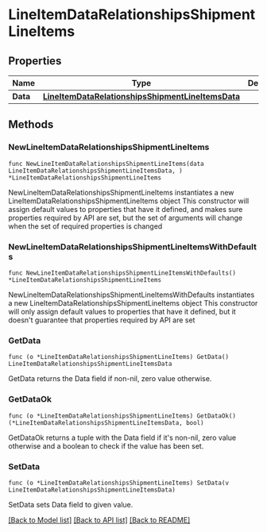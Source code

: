 # LineItemDataRelationshipsShipmentLineItems

## Properties

Name | Type | Description | Notes
------------ | ------------- | ------------- | -------------
**Data** | [**LineItemDataRelationshipsShipmentLineItemsData**](LineItemDataRelationshipsShipmentLineItemsData.md) |  | 

## Methods

### NewLineItemDataRelationshipsShipmentLineItems

`func NewLineItemDataRelationshipsShipmentLineItems(data LineItemDataRelationshipsShipmentLineItemsData, ) *LineItemDataRelationshipsShipmentLineItems`

NewLineItemDataRelationshipsShipmentLineItems instantiates a new LineItemDataRelationshipsShipmentLineItems object
This constructor will assign default values to properties that have it defined,
and makes sure properties required by API are set, but the set of arguments
will change when the set of required properties is changed

### NewLineItemDataRelationshipsShipmentLineItemsWithDefaults

`func NewLineItemDataRelationshipsShipmentLineItemsWithDefaults() *LineItemDataRelationshipsShipmentLineItems`

NewLineItemDataRelationshipsShipmentLineItemsWithDefaults instantiates a new LineItemDataRelationshipsShipmentLineItems object
This constructor will only assign default values to properties that have it defined,
but it doesn't guarantee that properties required by API are set

### GetData

`func (o *LineItemDataRelationshipsShipmentLineItems) GetData() LineItemDataRelationshipsShipmentLineItemsData`

GetData returns the Data field if non-nil, zero value otherwise.

### GetDataOk

`func (o *LineItemDataRelationshipsShipmentLineItems) GetDataOk() (*LineItemDataRelationshipsShipmentLineItemsData, bool)`

GetDataOk returns a tuple with the Data field if it's non-nil, zero value otherwise
and a boolean to check if the value has been set.

### SetData

`func (o *LineItemDataRelationshipsShipmentLineItems) SetData(v LineItemDataRelationshipsShipmentLineItemsData)`

SetData sets Data field to given value.



[[Back to Model list]](../README.md#documentation-for-models) [[Back to API list]](../README.md#documentation-for-api-endpoints) [[Back to README]](../README.md)


